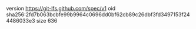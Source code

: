 version https://git-lfs.github.com/spec/v1
oid sha256:2fd7b063bcbfe99b9964c0696dd0bf62cb89c26dbf3fd3497153f244486033e3
size 636
